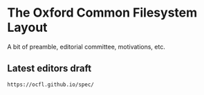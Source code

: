 # The Oxford Common Filesystem Layout

A bit of preamble, editorial committee, motivations, etc.

  ## Latest editors draft
    https://ocfl.github.io/spec/

